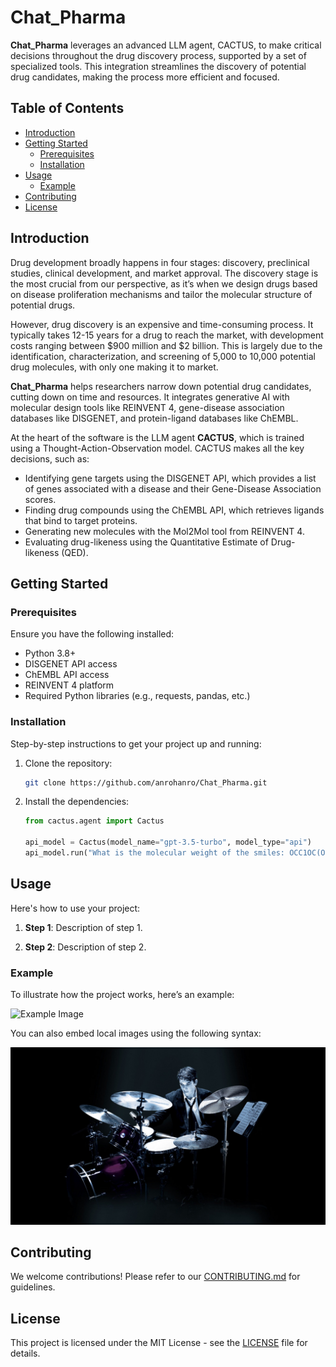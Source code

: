 # Chat_Pharma

**Chat_Pharma** leverages an advanced LLM agent, CACTUS, to make critical decisions throughout the drug discovery process, supported by a set of specialized tools. This integration streamlines the discovery of potential drug candidates, making the process more efficient and focused.

## Table of Contents
- [Introduction](#introduction)
- [Getting Started](#getting-started)
  - [Prerequisites](#prerequisites)
  - [Installation](#installation)
- [Usage](#usage)
  - [Example](#example)
- [Contributing](#contributing)
- [License](#license)

## Introduction
Drug development broadly happens in four stages: discovery, preclinical studies, clinical development, and market approval. The discovery stage is the most crucial from our perspective, as it’s when we design drugs based on disease proliferation mechanisms and tailor the molecular structure of potential drugs.

However, drug discovery is an expensive and time-consuming process. It typically takes 12-15 years for a drug to reach the market, with development costs ranging between $900 million and $2 billion. This is largely due to the identification, characterization, and screening of 5,000 to 10,000 potential drug molecules, with only one making it to market.

**Chat_Pharma** helps researchers narrow down potential drug candidates, cutting down on time and resources. It integrates generative AI with molecular design tools like REINVENT 4, gene-disease association databases like DISGENET, and protein-ligand databases like ChEMBL.

At the heart of the software is the LLM agent **CACTUS**, which is trained using a Thought-Action-Observation model. CACTUS makes all the key decisions, such as:
- Identifying gene targets using the DISGENET API, which provides a list of genes associated with a disease and their Gene-Disease Association scores.
- Finding drug compounds using the ChEMBL API, which retrieves ligands that bind to target proteins.
- Generating new molecules with the Mol2Mol tool from REINVENT 4.
- Evaluating drug-likeness using the Quantitative Estimate of Drug-likeness (QED).

## Getting Started

### Prerequisites
Ensure you have the following installed:
- Python 3.8+
- DISGENET API access
- ChEMBL API access
- REINVENT 4 platform
- Required Python libraries (e.g., requests, pandas, etc.)


### Installation

Step-by-step instructions to get your project up and running:

1. Clone the repository:
    ```bash
    git clone https://github.com/anrohanro/Chat_Pharma.git
    ```

2. Install the dependencies:
    ```python
    from cactus.agent import Cactus

    api_model = Cactus(model_name="gpt-3.5-turbo", model_type="api")
    api_model.run("What is the molecular weight of the smiles: OCC1OC(O)C(C(C1O)O)O")
    ```

## Usage

Here's how to use your project:

1. **Step 1**: Description of step 1.

2. **Step 2**: Description of step 2.

### Example

To illustrate how the project works, here’s an example:

![Example Image](https://www.google.com/url?sa=i&url=https%3A%2F%2Fen.wikipedia.org%2Fwiki%2FSteve_Jobs&psig=AOvVaw3hNFVLmxl9TvJ2isMCwF4M&ust=1724092860272000&source=images&cd=vfe&opi=89978449&ved=0CBQQjRxqFwoTCJjX8MWY_4cDFQAAAAAdAAAAABAE)

You can also embed local images using the following syntax:

![Local Image](./images/img1.jpg)

## Contributing

We welcome contributions! Please refer to our [CONTRIBUTING.md](CONTRIBUTING.md) for guidelines.

## License

This project is licensed under the MIT License - see the [LICENSE](LICENSE) file for details.

